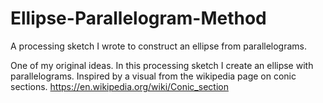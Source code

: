 # Ellipse-Parallelogram-Method
A processing sketch I wrote to construct an ellipse from parallelograms.

One of my original ideas. In this processing sketch I create an ellipse with parallelograms. Inspired by a visual from the wikipedia page on conic sections. https://en.wikipedia.org/wiki/Conic_section
